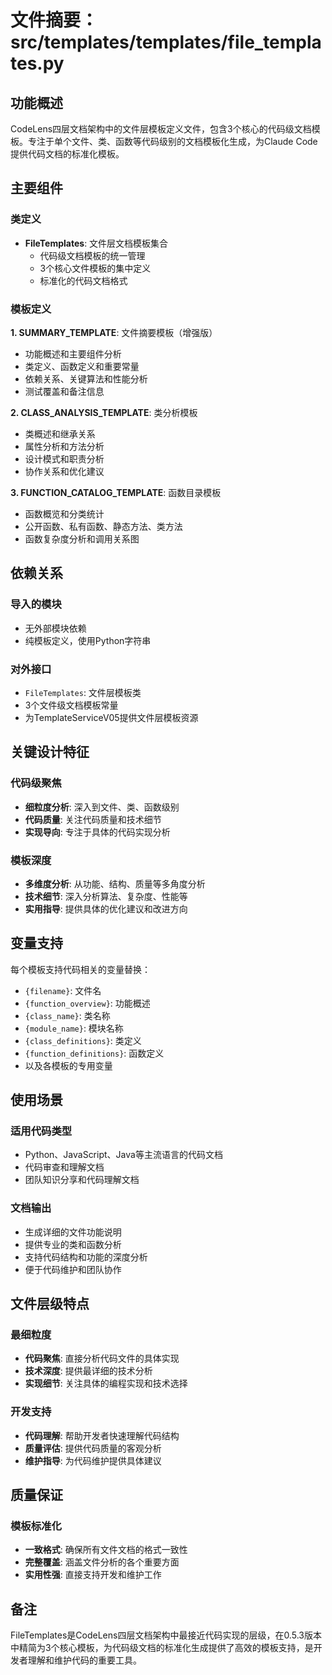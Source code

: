 # 文件摘要：src/templates/templates/file_templates.py

## 功能概述

CodeLens四层文档架构中的文件层模板定义文件，包含3个核心的代码级文档模板。专注于单个文件、类、函数等代码级别的文档模板化生成，为Claude Code提供代码文档的标准化模板。

## 主要组件

### 类定义
- **FileTemplates**: 文件层文档模板集合
  - 代码级文档模板的统一管理
  - 3个核心文件模板的集中定义
  - 标准化的代码文档格式

### 模板定义

**1. SUMMARY_TEMPLATE**: 文件摘要模板（增强版）
- 功能概述和主要组件分析
- 类定义、函数定义和重要常量
- 依赖关系、关键算法和性能分析
- 测试覆盖和备注信息

**2. CLASS_ANALYSIS_TEMPLATE**: 类分析模板
- 类概述和继承关系
- 属性分析和方法分析
- 设计模式和职责分析
- 协作关系和优化建议

**3. FUNCTION_CATALOG_TEMPLATE**: 函数目录模板
- 函数概览和分类统计
- 公开函数、私有函数、静态方法、类方法
- 函数复杂度分析和调用关系图



## 依赖关系

### 导入的模块
- 无外部模块依赖
- 纯模板定义，使用Python字符串

### 对外接口
- `FileTemplates`: 文件层模板类
- 3个文件级文档模板常量
- 为TemplateServiceV05提供文件层模板资源

## 关键设计特征

### 代码级聚焦
- **细粒度分析**: 深入到文件、类、函数级别
- **代码质量**: 关注代码质量和技术细节
- **实现导向**: 专注于具体的代码实现分析

### 模板深度
- **多维度分析**: 从功能、结构、质量等多角度分析
- **技术细节**: 深入分析算法、复杂度、性能等
- **实用指导**: 提供具体的优化建议和改进方向

## 变量支持

每个模板支持代码相关的变量替换：
- `{filename}`: 文件名
- `{function_overview}`: 功能概述
- `{class_name}`: 类名称
- `{module_name}`: 模块名称
- `{class_definitions}`: 类定义
- `{function_definitions}`: 函数定义
- 以及各模板的专用变量

## 使用场景

### 适用代码类型
- Python、JavaScript、Java等主流语言的代码文档
- 代码审查和理解文档
- 团队知识分享和代码理解文档

### 文档输出
- 生成详细的文件功能说明
- 提供专业的类和函数分析
- 支持代码结构和功能的深度分析
- 便于代码维护和团队协作

## 文件层级特点

### 最细粒度
- **代码聚焦**: 直接分析代码文件的具体实现
- **技术深度**: 提供最详细的技术分析
- **实现细节**: 关注具体的编程实现和技术选择

### 开发支持
- **代码理解**: 帮助开发者快速理解代码结构
- **质量评估**: 提供代码质量的客观分析
- **维护指导**: 为代码维护提供具体建议

## 质量保证

### 模板标准化
- **一致格式**: 确保所有文件文档的格式一致性
- **完整覆盖**: 涵盖文件分析的各个重要方面
- **实用性强**: 直接支持开发和维护工作

## 备注

FileTemplates是CodeLens四层文档架构中最接近代码实现的层级，在0.5.3版本中精简为3个核心模板，为代码级文档的标准化生成提供了高效的模板支持，是开发者理解和维护代码的重要工具。